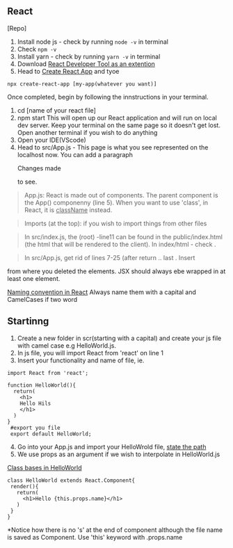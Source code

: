 ## React
[Repo]
1. Install node js - check by running `node -v` in terminal
2. Check `npm -v` 
2. Install yarn - check by running `yarn -v` in terminal
3. Download [React Developer Tool as an extention](https://chrome.google.com/webstore/detail/react-developer-tools/fmkadmapgofadopljbjfkapdkoienihi/related?hl=en)
4. Head to [Create React App](https://reactjs.org/docs/create-a-new-react-app.html) and tyoe
```
npx create-react-app [my-app(whatever you want)]
```
Once completed, begin by following the innstructions in your terminal.
1. cd [name of your react file]
2. npm start
This will open up our React application and will run on local dev server. Keep your terminal on the same page so it doesn't get lost. Open another terminal if you wish to do anything
3. Open your IDE(VScode)
4. Head to src/App.js - This page is what you see represented on the localhost now. You can add a paragraph <p>Changes made</p> to see.

> App.js: React is made out of components.
The parent component is the App() componenny (line 5).
When you want to use 'class', in React, it is <u>className</u> instead.

> Imports (at the top): if you wish to import things from other files

> In src/index.js, the (root) -line11 can be found in the public/index.html (the html that will be rendered to the client). In index/html - check <body></body>.

> In src/App.js, get rid of lines 7-25 (after return .. last </div>. Insert 
<div> </div> from where you deleted the elements. JSX should always ebe wrapped in at least one element.

<u>Naming convention in React</u>
Always name them with a capital and CamelCases if two word

## Startinng
1. Create a new folder in scr(starting with a capital) and create your js file with camel case e.g HelloWorld.js. 
2. In js file, you will import React from 'react' on line 1
3. Insert your functionality and name of file, ie.
```
import React from 'react';

function HelloWorld(){
  return(
    <h1>
    Hello Hils
    </h1>
  )
}
 #export you file
 export default HelloWorld;
 ```
 4. Go into your App.js and import your HelloWrold file, <u>state the path</u>
 5. We use props as an argument if we wish to interpolate in HelloWorld.js

 <u>Class bases in HelloWorld</u>
 ```
class HelloWorld extends React.Component{
  render(){
    return(
      <h1>Hello {this.props.name}</h1>
    )
  }
}
 ```
 *Notice how there is no 's' at the end of component although the file name is saved as Component.
 Use 'this' keyword with .props.name